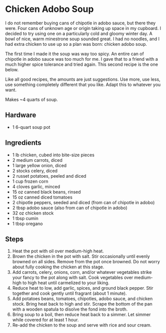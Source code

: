 # Chicken Adobo Soup

I do not remember buying cans of chipotle in adobo sauce, but there they were.
Four cans of unknown age or origin taking up space in my cupboard. I decided to
try using one on a particularly cold and gloomy winter day. A bowl of nice, warm
minestrone soup sounded great. I had no noodles, and I had extra chicken to use
up so a plan was born: chicken adobo soup.

The first time I made it the soup was way too spicy. An entire can of chipotle
in adobo sauce was too much for me. I gave that to a friend with a much higher
spice tolerance and tried again. This second recipe is the one below.

Like all good recipes, the amounts are just suggestions. Use more, use less, use
something completely different that you like. Adapt this to whatever you want.

Makes ~4 quarts of soup.

## Hardware

 - 1 6-quart soup pot

## Ingredients

 - 1 lb chicken, cubed into bite-size pieces
 - 2 medium carrots, diced
 - 1 large yellow onion, diced
 - 2 stocks celery, diced
 - 2 russet potatoes, peeled and diced
 - 1 cup frozen corn
 - 4 cloves garlic, minced
 - 15 oz canned black beans, rinsed
 - 15 oz canned diced tomatoes
 - 2 chipotle peppers, seeded and diced (from can of chipotle in adobo)
 - 2 tbsp adobo sauce (also from can of chipotle in adobo)
 - 32 oz chicken stock
 - 1 tbsp cumin
 - 1 tbsp oregano

## Steps

 1. Heat the pot with oil over medium-high heat.
 2. Brown the chicken in the pot with salt. Stir occasionally until evenly
    browned on all sides. Remove from the pot once browned. Do not worry about
    fully cooking the chicken at this stage.
 3. Add carrots, celery, onions, corn, and/or whatever vegetables strike your
    fancy to the pot along with salt. Cook vegetables over medium-high to high
    heat until carmelized to your liking.
 4. Reduce heat to low, add garlic, spices, and ground black pepper. Stir
    together and cook gently until fragrant (about 1 minute).
 5. Add potatoes beans, tomatoes, chipotles, adobo sauce, and chicken stock.
    Bring heat back to high and stir. Scrape the bottom of the pan with a wooden
    spatula to disolve the fond into the broth.
 6. Bring soup to a boil, then reduce heat back to a simmer. Let simmer while
    covered for at least 1 hour.
 7. Re-add the chicken to the soup and serve with rice and sour cream.

